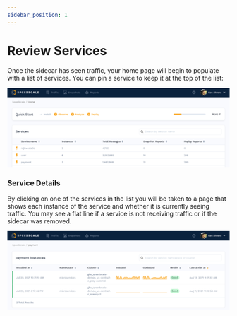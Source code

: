 ```yaml
---
sidebar_position: 1
---
```


# Review Services

Once the sidecar has seen traffic, your home page will begin to populate with a list of services. You can
pin a service to keep it at the top of the list:

![Home Page](./observe-home.png)

### Service Details <a href="#overview" id="overview"></a>

By clicking on one of the services in the list you will be taken to a page that shows each instance of the
service and whether it is currently seeing traffic. You may see a flat line if a service is not receiving traffic or if the sidecar was removed.

![Service Info](./observe-service.png)

